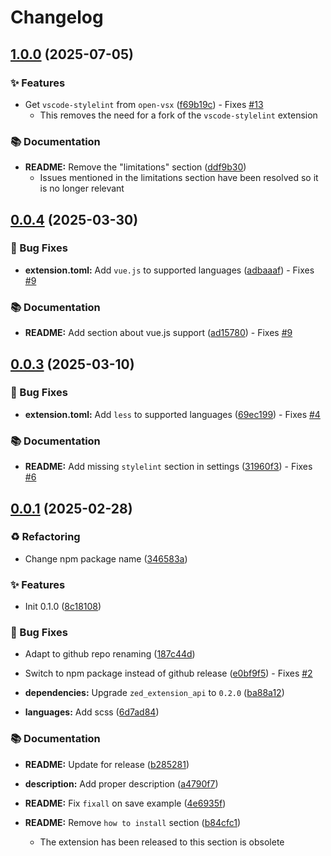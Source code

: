 # Changelog

## [1.0.0](https://github.com/florian-sanders/zed-stylelint/compare/0.0.4...1.0.0) (2025-07-05)


### ✨ Features

* Get `vscode-stylelint` from `open-vsx` ([f69b19c](https://github.com/florian-sanders/zed-stylelint/f69b19c5eda5c5d31ed0a9e774295ecc98cb3d64)) - Fixes [#13](https://github.com/florian-sanders/zed-stylelint/issues/13) 
  * This removes the need for a fork of the `vscode-stylelint` extension

### 📚 Documentation

* **README:** Remove the "limitations" section ([ddf9b30](https://github.com/florian-sanders/zed-stylelint/ddf9b300308f1ae36ca3d27af5a617ca90bca12c))
  * Issues mentioned in the limitations section have been resolved so it is
no longer relevant


## [0.0.4](https://github.com/florian-sanders/zed-stylelint/compare/0.0.3...0.0.4) (2025-03-30)


### 🐛 Bug Fixes

* **extension.toml:** Add `vue.js` to supported languages ([adbaaaf](https://github.com/florian-sanders/zed-stylelint/adbaaaf60ffee4a72540dc37a6887f0d64a6ab89)) - Fixes [#9](https://github.com/florian-sanders/zed-stylelint/issues/9) 

### 📚 Documentation

* **README:** Add section about vue.js support ([ad15780](https://github.com/florian-sanders/zed-stylelint/ad15780f9b0f1bb47673d9c089cc0eceaac45962)) - Fixes [#9](https://github.com/florian-sanders/zed-stylelint/issues/9) 


## [0.0.3](https://github.com/florian-sanders/zed-stylelint/compare/0.0.2...0.0.3) (2025-03-10)


### 🐛 Bug Fixes

* **extension.toml:** Add `less` to supported languages ([69ec199](https://github.com/florian-sanders/zed-stylelint/69ec1999494f1c4aa718d9b11192af4f3c71903c)) - Fixes [#4](https://github.com/florian-sanders/zed-stylelint/issues/4) 

### 📚 Documentation

* **README:** Add missing `stylelint` section in settings ([31960f3](https://github.com/florian-sanders/zed-stylelint/31960f310d5907d817a410ce5e9cc5fd2e5240d6)) - Fixes [#6](https://github.com/florian-sanders/zed-stylelint/issues/6) 


## [0.0.1](https://github.com/florian-sanders/zed-stylelint/compare/...0.0.1) (2025-02-28)


### ♻️ Refactoring

* Change npm package name ([346583a](https://github.com/florian-sanders/zed-stylelint/346583ac6748fff0aad902b4732a472670ef96a8))

### ✨ Features

* Init 0.1.0 ([8c18108](https://github.com/florian-sanders/zed-stylelint/8c181086f883d0397016d086e9bb7ca6cfc69910))

### 🐛 Bug Fixes

* Adapt to github repo renaming ([187c44d](https://github.com/florian-sanders/zed-stylelint/187c44d5e55ecb15d1927af9feaa8081cc2999b3))

* Switch to npm package instead of github release ([e0bf9f5](https://github.com/florian-sanders/zed-stylelint/e0bf9f5f436b0519bd3d2300078e5cec55f7f664)) - Fixes [#2](https://github.com/florian-sanders/zed-stylelint/issues/2) 

* **dependencies:** Upgrade `zed_extension_api` to `0.2.0` ([ba88a12](https://github.com/florian-sanders/zed-stylelint/ba88a12e7b0f64a610eeba7f2b2db2f0dd087f13))

* **languages:** Add scss ([6d7ad84](https://github.com/florian-sanders/zed-stylelint/6d7ad845a34662093547bdd81cfeaffea99e658c))

### 📚 Documentation

* **README:** Update for release ([b285281](https://github.com/florian-sanders/zed-stylelint/b285281df9dbce1163b06099eb592319d13005dc))

* **description:** Add proper description ([a4790f7](https://github.com/florian-sanders/zed-stylelint/a4790f7e5d4cdbfb121d99caf2d797a51efc6655))

* **README:** Fix `fixall` on save example ([4e6935f](https://github.com/florian-sanders/zed-stylelint/4e6935f65b729051d1b2b783fff0ae39e222a56e))

* **README:** Remove `how to install` section ([b84cfc1](https://github.com/florian-sanders/zed-stylelint/b84cfc15a377e985fb422bcf3e5af63b795c4f16))
  * The extension has been released to this section is obsolete


